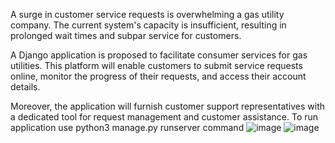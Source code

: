 A surge in customer service requests is overwhelming a gas utility company. The current system's capacity is insufficient, resulting in prolonged wait times and subpar service for customers.

A Django application is proposed to facilitate consumer services for gas utilities. This platform will enable customers to submit service requests online, monitor the progress of their requests, and access their account details.

Moreover, the application will furnish customer support representatives with a dedicated tool for request management and customer assistance.
To run application use python3 manage.py runserver command
![image](https://github.com/3008Dhruv/GAS-UTILITY/assets/168810355/b9aeb568-c100-4e0a-b457-a001fa924d74)
![image](https://github.com/3008Dhruv/GAS-UTILITY/assets/168810355/f3e4ca85-32f9-4a07-ad12-dbfa8e222df1)


